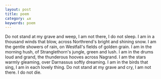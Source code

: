 ```yaml
---
layout: post
title: poem
category: ѧϰ
keywords: poem
---
```



Do not stand at my grave and weep,
I am not there, I do not sleep.
I am in a thousand winds that blow,
across Northrend's bright and shining snow.
I am the gentle showers of rain,
on Westfall's fields of golden grain.
I am in the morning hush,
of Stranglethorn's jungle, green and lush.
I am in the drums loud and grand,
the thunderous hooves across Nagrand.
I am the stars warmly gleaming,
over Darnassus softly dreaming.
I am in the birds that sing,
I am in each lovely thing.
Do not stand at my grave and cry,
I am not there. I do not die.